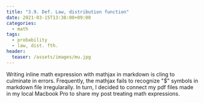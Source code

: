 ```yaml
---
title: "3.9. Def. Law, distribution function"
date: 2021-03-15T13:38:00+09:00
categories:
  - math
tags:
  - probability 
  - law, dist. fth.
header:
  teaser: /assets/images/mu.jpg
---
```


Writing inline math expression with mathjax in markdown is cling to culminate in errors. Frequently, the mathjax fails to recognize "$" symbols in markdown file irregularally. In turn, I decided to connect my pdf files made in my local Macbook Pro to share my post treating math expressions.

<object data="{{ site.url }}/assets/PwM33s.pdf" width="1000" height="1400" type='application/pdf'>

</object>
